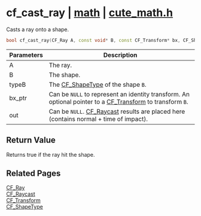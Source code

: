 # cf_cast_ray | [math](https://github.com/RandyGaul/cute_framework/blob/master/docs/math_readme.md) | [cute_math.h](https://github.com/RandyGaul/cute_framework/blob/master/include/cute_math.h)

Casts a ray onto a shape.

```cpp
bool cf_cast_ray(CF_Ray A, const void* B, const CF_Transform* bx, CF_ShapeType typeB, CF_Raycast* out);
```

Parameters | Description
--- | ---
A | The ray.
B | The shape.
typeB | The [CF_ShapeType](https://github.com/RandyGaul/cute_framework/blob/master/docs/math/cf_shapetype.md) of the shape `B`.
bx_ptr | Can be `NULL` to represent an identity transform. An optional pointer to a [CF_Transform](https://github.com/RandyGaul/cute_framework/blob/master/docs/math/cf_transform.md) to transform `B`.
out | Can be `NULL`. [CF_Raycast](https://github.com/RandyGaul/cute_framework/blob/master/docs/math/cf_raycast.md) results are placed here (contains normal + time of impact).

## Return Value

Returns true if the ray hit the shape.

## Related Pages

[CF_Ray](https://github.com/RandyGaul/cute_framework/blob/master/docs/math/cf_ray.md)  
[CF_Raycast](https://github.com/RandyGaul/cute_framework/blob/master/docs/math/cf_raycast.md)  
[CF_Transform](https://github.com/RandyGaul/cute_framework/blob/master/docs/math/cf_transform.md)  
[CF_ShapeType](https://github.com/RandyGaul/cute_framework/blob/master/docs/math/cf_shapetype.md)  

